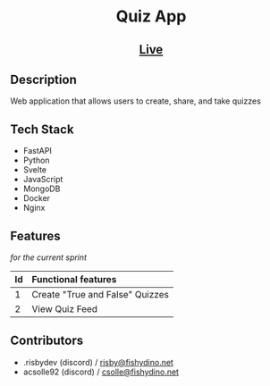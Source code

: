 <h1 align="center">Quiz App</h1>
<h2 align="center">
    <a href="#">Live</a>
</h2>

## Description

Web application that allows users to create, share, and take quizzes

## Tech Stack
- FastAPI 
- Python 
- Svelte
- JavaScript
- MongoDB
- Docker
- Nginx

## Features
_for the current sprint_

|Id | Functional features |
|:---|:---|
| 1 | Create "True and False" Quizzes  |
| 2 | View Quiz Feed |

## Contributors

- .risbydev (discord) / risby@fishydino.net
- acsolle92 (discord) / csolle@fishydino.net
